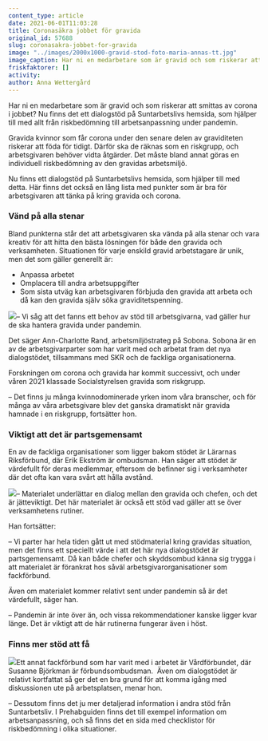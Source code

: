 ```yaml
---
content_type: article
date: 2021-06-01T11:03:28
title: Coronasäkra jobbet för gravida
original_id: 57688
slug: coronasakra-jobbet-for-gravida
image: "../images/2000x1000-gravid-stod-foto-maria-annas-tt.jpg"
image_caption: Har ni en medarbetare som är gravid och som riskerar att smittas av corona i jobbet? Då kan det vara läge att omplacera till andra arbetsuppgifter. På Suntarbetsliv finns det ett nytt dialogstöd som kan hjälpa till!
friskfaktorer: []
activity:
author: Anna Wettergård
---
```


Har ni en medarbetare som är gravid och som riskerar att smittas av corona i jobbet? Nu finns det ett dialogstöd på Suntarbetslivs hemsida, som hjälper till med allt från riskbedömning till arbetsanpassning under pandemin.

Gravida kvinnor som får corona under den senare delen av graviditeten riskerar att föda för tidigt. Därför ska de räknas som en riskgrupp, och arbetsgivaren behöver vidta åtgärder. Det måste bland annat göras en individuell riskbedömning av den gravidas arbetsmiljö.

Nu finns ett dialogstöd på Suntarbetslivs hemsida, som hjälper till med detta. Här finns det också en lång lista med punkter som är bra för arbetsgivaren att tänka på kring gravida och corona.

### Vänd på alla stenar

Bland punkterna står det att arbetsgivaren ska vända på alla stenar och vara kreativ för att hitta den bästa lösningen för både den gravida och verksamheten. Situationen för varje enskild gravid arbetstagare är unik, men det som gäller generellt är:

*   Anpassa arbetet
*   Omplacera till andra arbetsuppgifter
*   Som sista utväg kan arbetsgivaren förbjuda den gravida att arbeta och då kan den gravida själv söka graviditetspenning.

[![](https://www.suntarbetsliv.se/wp-content/uploads/2020/05/200x220-Ann-Charlotte-Rand.jpg)](https://www.suntarbetsliv.se/wp-content/uploads/2020/05/200x220-Ann-Charlotte-Rand.jpg)– Vi såg att det fanns ett behov av stöd till arbetsgivarna, vad gäller hur de ska hantera gravida under pandemin.

Det säger Ann-Charlotte Rand, arbetsmiljöstrateg på Sobona. Sobona är en av de arbetsgivarparter som har varit med och arbetat fram det nya dialogstödet, tillsammans med SKR och de fackliga organisationerna.

Forskningen om corona och gravida har kommit successivt, och under våren 2021 klassade Socialstyrelsen gravida som riskgrupp.

– Det finns ju många kvinnodominerade yrken inom våra branscher, och för många av våra arbetsgivare blev det ganska dramatiskt när gravida hamnade i en riskgrupp, fortsätter hon.

### Viktigt att det är partsgemensamt

En av de fackliga organisationer som ligger bakom stödet är Lärarnas Riksförbund, där Erik Ekström är ombudsman. Han säger att stödet är värdefullt för deras medlemmar, eftersom de befinner sig i verksamheter där det ofta kan vara svårt att hålla avstånd.

[![](https://www.suntarbetsliv.se/wp-content/uploads/2021/06/200x220-Erik-Ekstrom.jpg)](https://www.suntarbetsliv.se/wp-content/uploads/2021/06/200x220-Erik-Ekstrom.jpg)– Materialet underlättar en dialog mellan den gravida och chefen, och det är jätteviktigt. Det här materialet är också ett stöd vad gäller att se över verksamhetens rutiner.

Han fortsätter:

– Vi parter har hela tiden gått ut med stödmaterial kring gravidas situation, men det finns ett speciellt värde i att det här nya dialogstödet är partsgemensamt. Då kan både chefer och skyddsombud känna sig trygga i att materialet är förankrat hos såväl arbetsgivarorganisationer som fackförbund.

Även om materialet kommer relativt sent under pandemin så är det värdefullt, säger han.

– Pandemin är inte över än, och vissa rekommendationer kanske ligger kvar länge. Det är viktigt att de här rutinerna fungerar även i höst.

### Finns mer stöd att få

[![](https://www.suntarbetsliv.se/wp-content/uploads/2020/05/200x220-susanne-bjorkman.jpg)](https://www.suntarbetsliv.se/wp-content/uploads/2020/05/200x220-susanne-bjorkman.jpg)Ett annat fackförbund som har varit med i arbetet är Vårdförbundet, där Susanne Björkman är förbundsombudsman.  Även om dialogstödet är relativt kortfattat så ger det en bra grund för att komma igång med diskussionen ute på arbetsplatsen, menar hon.

– Dessutom finns det ju mer detaljerad information i andra stöd från Suntarbetsliv. I Prehabguiden finns det till exempel information om arbetsanpassning, och så finns det en sida med checklistor för riskbedömning i olika situationer.


